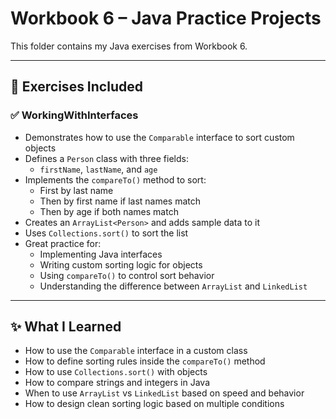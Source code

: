# Workbook 6 – Java Practice Projects

This folder contains my Java exercises from Workbook 6.

---

## 📘 Exercises Included

### ✅ WorkingWithInterfaces
- Demonstrates how to use the `Comparable` interface to sort custom objects
- Defines a `Person` class with three fields:
  - `firstName`, `lastName`, and `age`
- Implements the `compareTo()` method to sort:
  - First by last name
  - Then by first name if last names match
  - Then by age if both names match
- Creates an `ArrayList<Person>` and adds sample data to it
- Uses `Collections.sort()` to sort the list
- Great practice for:
  - Implementing Java interfaces
  - Writing custom sorting logic for objects
  - Using `compareTo()` to control sort behavior
  - Understanding the difference between `ArrayList` and `LinkedList`

---

## ✨ What I Learned
- How to use the `Comparable` interface in a custom class  
- How to define sorting rules inside the `compareTo()` method  
- How to use `Collections.sort()` with objects  
- How to compare strings and integers in Java  
- When to use `ArrayList` vs `LinkedList` based on speed and behavior  
- How to design clean sorting logic based on multiple conditions  
